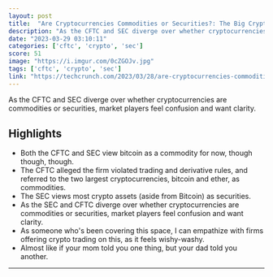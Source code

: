 ```yaml
---
layout: post
title:  "Are Cryptocurrencies Commodities or Securities?: The Big Crypto Debate That Could Change Everything."
description: "As the CFTC and SEC diverge over whether cryptocurrencies are commodities or securities, market players feel confusion and want clarity."
date: "2023-03-29 03:10:11"
categories: ['cftc', 'crypto', 'sec']
score: 51
image: "https://i.imgur.com/0cZGOJv.jpg"
tags: ['cftc', 'crypto', 'sec']
link: "https://techcrunch.com/2023/03/28/are-cryptocurrencies-commodities-or-securities/"
---
```


As the CFTC and SEC diverge over whether cryptocurrencies are commodities or securities, market players feel confusion and want clarity.

## Highlights

- Both the CFTC and SEC view bitcoin as a commodity for now, though though, though.
- The CFTC alleged the firm violated trading and derivative rules, and referred to the two largest cryptocurrencies, bitcoin and ether, as commodities.
- The SEC views most crypto assets (aside from Bitcoin) as securities.
- As the SEC and CFTC diverge over whether cryptocurrencies are commodities or securities, market players feel confusion and want clarity.
- As someone who's been covering this space, I can empathize with firms offering crypto trading on this, as it feels wishy-washy.
- Almost like if your mom told you one thing, but your dad told you another.

---

